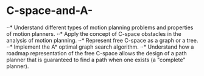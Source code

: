 # C-space-and-A-

⋅⋅* Understand different types of motion planning problems and properties of motion planners.
⋅⋅* Apply the concept of C-space obstacles in the analysis of motion planning.
⋅⋅* Represent free C-space as a graph or a tree.
⋅⋅* Implement the A* optimal graph search algorithm.
⋅⋅* Understand how a roadmap representation of the free C-space allows the design of a path planner that is guaranteed to find a path when one exists (a "complete" planner).
